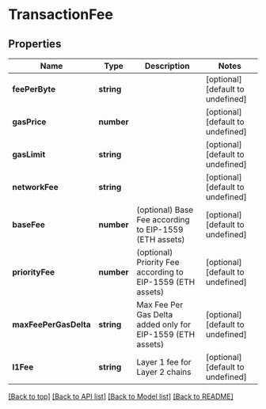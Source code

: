 # TransactionFee

## Properties

|Name | Type | Description | Notes|
|------------ | ------------- | ------------- | -------------|
|**feePerByte** | **string** |  | [optional] [default to undefined]|
|**gasPrice** | **number** |  | [optional] [default to undefined]|
|**gasLimit** | **string** |  | [optional] [default to undefined]|
|**networkFee** | **string** |  | [optional] [default to undefined]|
|**baseFee** | **number** | (optional) Base Fee according to EIP-1559 (ETH assets) | [optional] [default to undefined]|
|**priorityFee** | **number** | (optional) Priority Fee according to EIP-1559 (ETH assets) | [optional] [default to undefined]|
|**maxFeePerGasDelta** | **string** | Max Fee Per Gas Delta added only for EIP-1559 (ETH assets) | [optional] [default to undefined]|
|**l1Fee** | **string** | Layer 1 fee for Layer 2 chains | [optional] [default to undefined]|




[[Back to top]](#) [[Back to API list]](../../README.md#documentation-for-api-endpoints) [[Back to Model list]](../../README.md#documentation-for-models) [[Back to README]](../../README.md)
